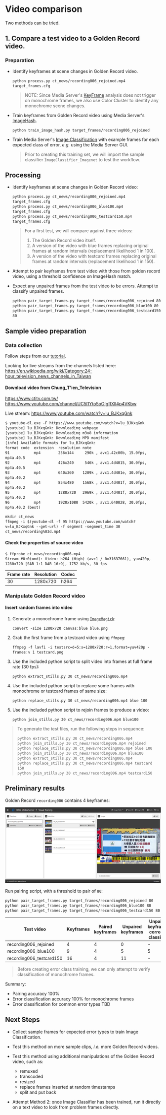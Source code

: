 # Video comparison

Two methods can be tried.

## 1. Compare a test video to a Golden Record video.

### Preparation

- Identify keyframes at scene changes in Golden Record video.

   ```
   python process.py ct_news/recording006_rejoined.mp4 target_frames.cfg
   ```

   > NOTE: Since Media Server's [KeyFrame](https://www.microfocus.com/documentation/idol/IDOL_12_10/MediaServer_12.10_Documentation/Guides/html/index.html#Operations/Analyze/Keyframes_intro.htm%3FTocPath%3DAnalyze%2520Media%7CExtract%2520Keyframes%7C_____0) analysis does not trigger on monochrome frames, we also use Color Cluster to identify any monochrome scene changes.

- Train keyframes from Golden Record video using Media Server's [ImageHash](https://www.microfocus.com/documentation/idol/IDOL_12_10/MediaServer_12.10_Documentation/Guides/html/index.html#Operations/Analyze/ImageHash_overview.htm%3FTocPath%3DAnalyze%2520Media%7CGenerate%2520Image%2520Hashes%7C_____1).

   ```
   python train_image_hash.py target_frames/recording006_rejoined
   ```

- Train Media Server's [Image Classification](https://www.microfocus.com/documentation/idol/IDOL_12_10/MediaServer_12.10_Documentation/Guides/html/index.html#Training/ImageClass_Train.htm%3FTocPath%3DAnalyze%2520Media%7CImage%2520Classification%7CTrain%2520Media%2520Server%2520to%2520Classify%2520Images%7C_____0) with example frames for each expected class of error, *e.g.* using the Media Server GUI.

   > Prior to creating this training set, we will import the sample classifier `ImageClassifier_Imagenet` to test the workflow.

## Processing

- Identify keyframes at scene changes in Golden Record video:

   ```
   python process.py ct_news/recording006_rejoined.mp4 target_frames.cfg
   python process.py ct_news/recording006_blue100.mp4 target_frames.cfg
   python process.py ct_news/recording006_testcard150.mp4 target_frames.cfg
   ```

   > For a first test, we will compare against three videos:
   > 1. The Golden Record video itself.
   > 1. A version of the video with blue frames replacing original frames at random intervals (replacement likelihood 1 in 100).
   > 1. A version of the video with testcard frames replacing original frames at random intervals (replacement likelihood 1 in 150).

- Attempt to pair keyframes from test video with those from golden record video, using a threshold confidence on ImageHash match.
- Expect any unpaired frames from the test video to be errors.  Attempt to classify unpaired frames.

   ```
   python pair_target_frames.py target_frames/recording006_rejoined 80
   python pair_target_frames.py target_frames/recording006_blue100 80
   python pair_target_frames.py target_frames/recording006_testcard150 80
   ```

## Sample video preparation

### Data collection

Follow steps from our [tutorial](https://github.com/microfocus-idol/idol-rich-media-tutorials/blob/master/tutorials/appendix/Media_tips.md#record-videoaudio-from-a-live-youtube-channel).

Looking for live streams from the channels listed here:
https://en.wikipedia.org/wiki/Category:24-hour_television_news_channels_in_Taiwan

#### Download video from Chung_T'ien_Television

https://www.ctitv.com.tw/
https://www.youtube.com/channel/UC5l1Yto5oOIgRXlI4p4VKbw

Live stream: https://www.youtube.com/watch?v=lu_BJKxqGnk

```bsh
$ youtube-dl.exe -F https://www.youtube.com/watch?v=lu_BJKxqGnk
[youtube] lu_BJKxqGnk: Downloading webpage
[youtube] lu_BJKxqGnk: Downloading m3u8 information
[youtube] lu_BJKxqGnk: Downloading MPD manifest
[info] Available formats for lu_BJKxqGnk:
format code  extension  resolution note
91           mp4        256x144     290k , avc1.42c00b, 15.0fps, mp4a.40.5
92           mp4        426x240     546k , avc1.4d4015, 30.0fps, mp4a.40.5
93           mp4        640x360    1209k , avc1.4d401e, 30.0fps, mp4a.40.2
94           mp4        854x480    1568k , avc1.4d401f, 30.0fps, mp4a.40.2
95           mp4        1280x720   2969k , avc1.4d401f, 30.0fps, mp4a.40.2
96           mp4        1920x1080  5420k , avc1.640028, 30.0fps, mp4a.40.2 (best)
```

```
mkdir ct_news
ffmpeg -i $(youtube-dl -f 95 https://www.youtube.com/watch?v=lu_BJKxqGnk --get-url) -f segment -segment_time 30 ct_news/recording%03d.mp4
```

#### Check the properties of source video

```
$ ffprobe ct_news/recording006.mp4
Stream #0:0(und): Video: h264 (High) (avc1 / 0x31637661), yuv420p, 1280x720 [SAR 1:1 DAR 16:9], 1752 kb/s, 30 fps
```

Frame rate | Resolution | Codec
--- | --- | ---
30 | 1280x720 | h264

### Manipulate Golden Record video

#### Insert random frames into video

1. Generate a monochrome frame using [`ImageMagick`](https://imagemagick.org/index.php):

    ```
    convert -size 1280x720 canvas:blue blue.png
    ```

1. Grab the first frame from a testcard video using `ffmpeg`:

    ```
    ffmpeg -f lavfi -i testsrc=d=5:s=1280x720:r=1,format=yuv420p -frames:v 1 testcard.png
    ```

1. Use the included python script to split video into frames at full frame rate (30 fps):

    ```
    python extract_stills.py 30 ct_news/recording006.mp4
    ```

1. Use the included python script to replace some frames with monochrome or testcard frames of same size:

    ```
    python replace_stills.py 30 ct_news/recording006.mp4 blue 100
    ```

1. Use the included python script to rejoin frames to produce a video:

    ```
    python join_stills.py 30 ct_news/recording006.mp4 blue100
    ```

> To generate the test files, run the following steps in sequence:
> ```
> python extract_stills.py 30 ct_news/recording006.mp4
> python join_stills.py 30 ct_news/recording006.mp4 rejoined
> python replace_stills.py 30 ct_news/recording006.mp4 blue 100
> python join_stills.py 30 ct_news/recording006.mp4 blue100
> python extract_stills.py 30 ct_news/recording006.mp4
> python replace_stills.py 30 ct_news/recording006.mp4 testcard 150
> python join_stills.py 30 ct_news/recording006.mp4 testcard150
> ```

## Preliminary results

Golden Record `recording006` contains 4 keyframes:

![image_hash_training](image_hash_training.png)

Run pairing script, with a threshold to pair of `80`:

```
python pair_target_frames.py target_frames/recording006_rejoined 80
python pair_target_frames.py target_frames/recording006_blue100 80
python pair_target_frames.py target_frames/recording006_testcard150 80
```

Test video | Keyframes | Paired keyframes | Unpaired keyframes | Unpaired keyframes correctly classified
--- | --- | --- | --- | ---
recording006_rejoined | 4 | 4 | 0 | - 
recording006_blue100 | 9 | 4 | 5 | 5 
recording006_testcard150 | 16 | 4 | 11 | - 

> Before creating error class training, we can only attempt to verify classification of monochrome frames.

Summary:
- Pairing accuracy 100%
- Error classification accuracy 100% for monochrome frames
- Error classification for common error types TBD

## Next Steps

- Collect sample frames for expected error types to train Image Classification.
- Test this method on more sample clips, *i.e.* more Golden Record videos.
- Test this method using additional manipulations of the Golden Record video, such as:
  - remuxed
  - transcoded
  - resized
  - replace frames inserted at random timestamps
  - split and put back

- Attempt Method 2: once Image Classifier has been trained, run it directly on a text video to look from problem frames directly.
